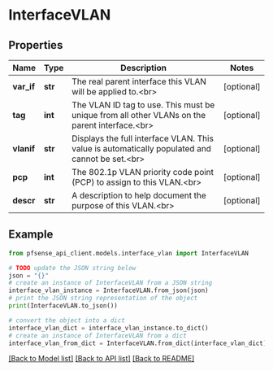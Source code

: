 # InterfaceVLAN


## Properties

Name | Type | Description | Notes
------------ | ------------- | ------------- | -------------
**var_if** | **str** | The real parent interface this VLAN will be applied to.&lt;br&gt; | [optional] 
**tag** | **int** | The VLAN ID tag to use. This must be unique from all other VLANs on the parent interface.&lt;br&gt; | [optional] 
**vlanif** | **str** | Displays the full interface VLAN. This value is automatically populated and cannot be set.&lt;br&gt; | [optional] 
**pcp** | **int** | The 802.1p VLAN priority code point (PCP) to assign to this VLAN.&lt;br&gt; | [optional] 
**descr** | **str** | A description to help document the purpose of this VLAN.&lt;br&gt; | [optional] 

## Example

```python
from pfsense_api_client.models.interface_vlan import InterfaceVLAN

# TODO update the JSON string below
json = "{}"
# create an instance of InterfaceVLAN from a JSON string
interface_vlan_instance = InterfaceVLAN.from_json(json)
# print the JSON string representation of the object
print(InterfaceVLAN.to_json())

# convert the object into a dict
interface_vlan_dict = interface_vlan_instance.to_dict()
# create an instance of InterfaceVLAN from a dict
interface_vlan_from_dict = InterfaceVLAN.from_dict(interface_vlan_dict)
```
[[Back to Model list]](../README.md#documentation-for-models) [[Back to API list]](../README.md#documentation-for-api-endpoints) [[Back to README]](../README.md)


